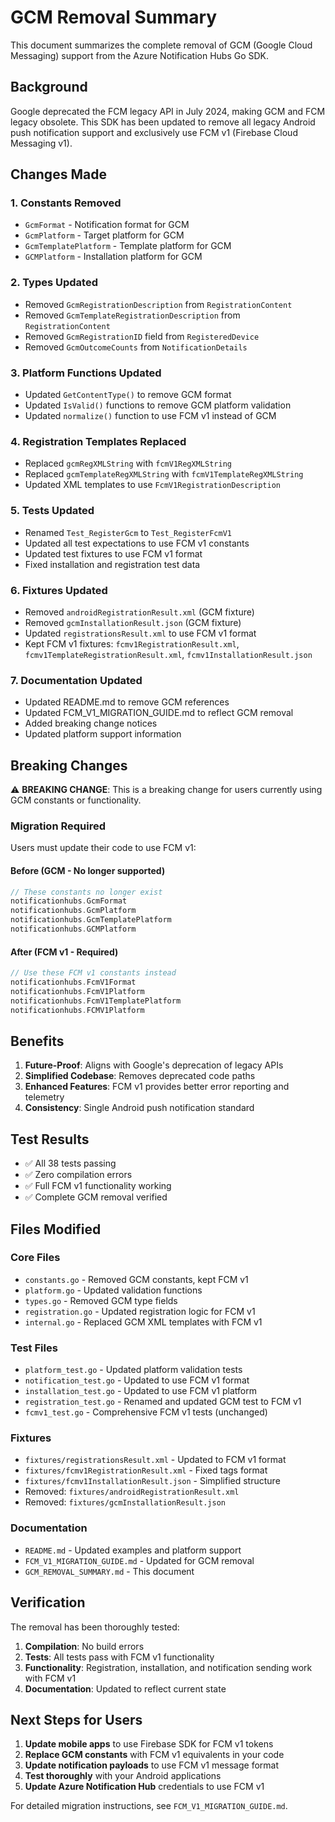 # GCM Removal Summary

This document summarizes the complete removal of GCM (Google Cloud Messaging) support from the Azure Notification Hubs Go SDK.

## Background

Google deprecated the FCM legacy API in July 2024, making GCM and FCM legacy obsolete. This SDK has been updated to remove all legacy Android push notification support and exclusively use FCM v1 (Firebase Cloud Messaging v1).

## Changes Made

### 1. Constants Removed
- `GcmFormat` - Notification format for GCM
- `GcmPlatform` - Target platform for GCM  
- `GcmTemplatePlatform` - Template platform for GCM
- `GCMPlatform` - Installation platform for GCM

### 2. Types Updated
- Removed `GcmRegistrationDescription` from `RegistrationContent`
- Removed `GcmTemplateRegistrationDescription` from `RegistrationContent`
- Removed `GcmRegistrationID` field from `RegisteredDevice`
- Removed `GcmOutcomeCounts` from `NotificationDetails`

### 3. Platform Functions Updated
- Updated `GetContentType()` to remove GCM format
- Updated `IsValid()` functions to remove GCM platform validation
- Updated `normalize()` function to use FCM v1 instead of GCM

### 4. Registration Templates Replaced
- Replaced `gcmRegXMLString` with `fcmV1RegXMLString`
- Replaced `gcmTemplateRegXMLString` with `fcmV1TemplateRegXMLString`
- Updated XML templates to use `FcmV1RegistrationDescription`

### 5. Tests Updated
- Renamed `Test_RegisterGcm` to `Test_RegisterFcmV1`
- Updated all test expectations to use FCM v1 constants
- Updated test fixtures to use FCM v1 format
- Fixed installation and registration test data

### 6. Fixtures Updated
- Removed `androidRegistrationResult.xml` (GCM fixture)
- Removed `gcmInstallationResult.json` (GCM fixture)
- Updated `registrationsResult.xml` to use FCM v1 format
- Kept FCM v1 fixtures: `fcmv1RegistrationResult.xml`, `fcmv1TemplateRegistrationResult.xml`, `fcmv1InstallationResult.json`

### 7. Documentation Updated
- Updated README.md to remove GCM references
- Updated FCM_V1_MIGRATION_GUIDE.md to reflect GCM removal
- Added breaking change notices
- Updated platform support information

## Breaking Changes

⚠️ **BREAKING CHANGE**: This is a breaking change for users currently using GCM constants or functionality.

### Migration Required

Users must update their code to use FCM v1:

#### Before (GCM - No longer supported)
```go
// These constants no longer exist
notificationhubs.GcmFormat
notificationhubs.GcmPlatform  
notificationhubs.GcmTemplatePlatform
notificationhubs.GCMPlatform
```

#### After (FCM v1 - Required)
```go
// Use these FCM v1 constants instead
notificationhubs.FcmV1Format
notificationhubs.FcmV1Platform
notificationhubs.FcmV1TemplatePlatform  
notificationhubs.FCMV1Platform
```

## Benefits

1. **Future-Proof**: Aligns with Google's deprecation of legacy APIs
2. **Simplified Codebase**: Removes deprecated code paths
3. **Enhanced Features**: FCM v1 provides better error reporting and telemetry
4. **Consistency**: Single Android push notification standard

## Test Results

- ✅ All 38 tests passing
- ✅ Zero compilation errors
- ✅ Full FCM v1 functionality working
- ✅ Complete GCM removal verified

## Files Modified

### Core Files
- `constants.go` - Removed GCM constants, kept FCM v1
- `platform.go` - Updated validation functions
- `types.go` - Removed GCM type fields
- `registration.go` - Updated registration logic for FCM v1
- `internal.go` - Replaced GCM XML templates with FCM v1

### Test Files  
- `platform_test.go` - Updated platform validation tests
- `notification_test.go` - Updated to use FCM v1 format
- `installation_test.go` - Updated to use FCM v1 platform
- `registration_test.go` - Renamed and updated GCM test to FCM v1
- `fcmv1_test.go` - Comprehensive FCM v1 tests (unchanged)

### Fixtures
- `fixtures/registrationsResult.xml` - Updated to FCM v1 format
- `fixtures/fcmv1RegistrationResult.xml` - Fixed tags format
- `fixtures/fcmv1InstallationResult.json` - Simplified structure
- Removed: `fixtures/androidRegistrationResult.xml`
- Removed: `fixtures/gcmInstallationResult.json`

### Documentation
- `README.md` - Updated examples and platform support
- `FCM_V1_MIGRATION_GUIDE.md` - Updated for GCM removal
- `GCM_REMOVAL_SUMMARY.md` - This document

## Verification

The removal has been thoroughly tested:

1. **Compilation**: No build errors
2. **Tests**: All tests pass with FCM v1 functionality
3. **Functionality**: Registration, installation, and notification sending work with FCM v1
4. **Documentation**: Updated to reflect current state

## Next Steps for Users

1. **Update mobile apps** to use Firebase SDK for FCM v1 tokens
2. **Replace GCM constants** with FCM v1 equivalents in your code
3. **Update notification payloads** to use FCM v1 message format
4. **Test thoroughly** with your Android applications
5. **Update Azure Notification Hub** credentials to use FCM v1

For detailed migration instructions, see `FCM_V1_MIGRATION_GUIDE.md`. 